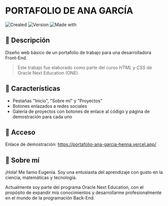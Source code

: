 # PORTAFOLIO DE ANA GARCÍA

![Created](https://img.shields.io/badge/Created-Jul_2024-248f24)
![Version](https://img.shields.io/badge/Version-2.0-c42121)
![Made with](https://img.shields.io/badge/Made_with-VSCode-255074)



## :memo: Descripción

Diseño web básico de un portafolio de trabajo para una desarrolladora Front-End.

> Este trabajo fue elaborado como parte del curso *HTML y CSS* de Oracle Next Education (ONE).

## :dart: Características
- Pestañas "Inicio", "Sobre mí" y "Proyectos"
- Botones enlazados a redes sociales
- Galería de proyectos con botones de enlace al código y página de demostración para cada uno

## :key: Acceso
Enlace de demostración: <https://portafolio-ana-garcia-henna.vercel.app/>

## :wave: Sobre mí
¡Hola! Me llamo Eugenia. Soy una entusiasta del aprendizaje con gusto en la ciencia, matemáticas y tecnología.

Actualmente soy parte del programa Oracle Next Education, con el propósito de expandir mis conocimientos y desarrollarme profesionalmente en el mundo de la programación Back-End.



